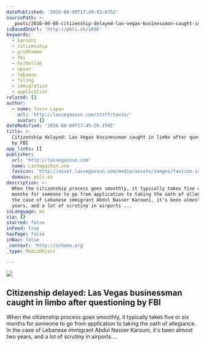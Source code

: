 ```yaml
---
datePublished: '2016-08-09T17:49:43.875Z'
sourcePath: >-
  _posts/2016-06-08-citizenship-delayed-las-vegas-businessman-caught-in-limbo-a.md
isBasedOnUrl: 'http://pbli.sh/iKdE'
keywords:
  - karouni
  - citizenship
  - prudhomme
  - fbi
  - hezbollah
  - upson
  - lebanon
  - filing
  - immigration
  - application
related: []
author:
  - name: Tovin Lapan
    url: 'http://lasvegassun.com/staff/tovin/'
    avatar: {}
dateModified: '2016-08-09T17:45:26.150Z'
title: >-
  Citizenship delayed: Las Vegas businessman caught in limbo after questioning
  by FBI
app_links: []
publisher:
  url: 'http://lasvegassun.com'
  name: LasVegasSun.com
  favicon: 'http://asset.lasvegassun.com/media/assets/images/favicon.ico'
  domain: pbli.sh
description: >-
  When the citizenship process goes smoothly, it typically takes five or six
  months for someone to go from application to taking the oath of allegiance. In
  the case of Lebanese immigrant Abdul Nasser Karouni, it's been almost two
  years, and a lot of scrutiny in airports ...
inLanguage: en
via: {}
starred: false
inFeed: true
hasPage: false
inNav: false
_context: 'http://schema.org'
_type: MediaObject

---
```

<article style=""><img src="https://s3-us-west-2.amazonaws.com/the-grid-img/p/69c9363b1a19097db4cb02437efd562c8678df6b.jpg" /><h1>Citizenship delayed: Las Vegas businessman caught in limbo after questioning by FBI</h1><p>When the citizenship process goes smoothly, it typically takes five or six months for someone to go from application to taking the oath of allegiance. In the case of Lebanese immigrant Abdul Nasser Karouni, it's been almost two years, and a lot of scrutiny in airports ...</p></article>